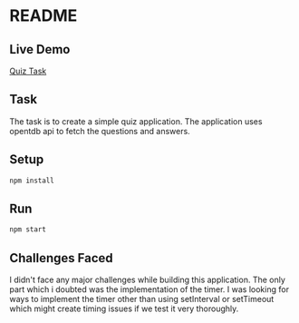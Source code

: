# README 

## Live Demo

[Quiz Task](https://quiz-task-orcin.vercel.app)

## Task
The task is to create a simple quiz application. The application uses opentdb api to fetch the questions and answers. 

## Setup

```bash
npm install
```

## Run

```bash
npm start
```

## Challenges Faced

I didn't face any major challenges while building this application. The only part which i doubted was the implementation of the timer. I was looking for ways to implement the timer other than using setInterval or setTimeout which might create timing issues if we test it very thoroughly. 


